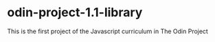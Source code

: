 # odin-project-1.1-library
This is the first project of the Javascript curriculum in The Odin Project
